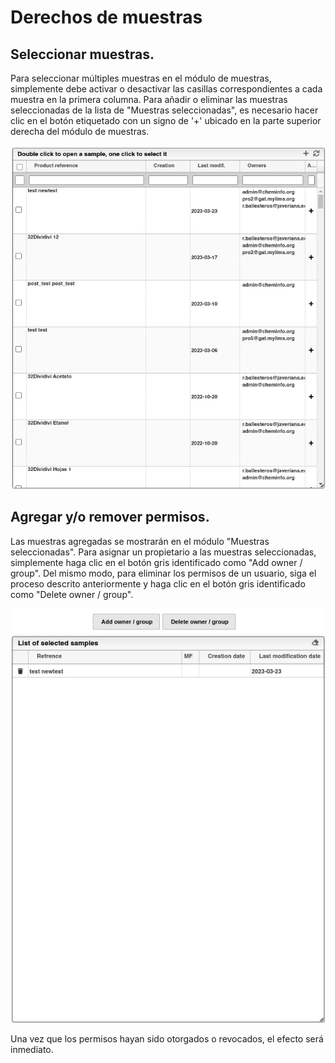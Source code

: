 # Derechos de muestras

## Seleccionar muestras.

Para seleccionar múltiples muestras en el módulo de muestras, simplemente debe activar o desactivar las casillas correspondientes a cada muestra en la primera columna. Para añadir o eliminar las muestras seleccionadas de la lista de "Muestras seleccionadas", es necesario hacer clic en el botón etiquetado con un signo de '+' ubicado en la parte superior derecha del módulo de muestras.

<img src="images/right-samples.png">

## Agregar y/o remover permisos.

Las muestras agregadas se mostrarán en el módulo "Muestras seleccionadas". Para asignar un propietario a las muestras seleccionadas, simplemente haga clic en el botón gris identificado como "Add owner / group". Del mismo modo, para eliminar los permisos de un usuario, siga el proceso descrito anteriormente y haga clic en el botón gris identificado como "Delete owner / group".

<img src="images/selected-samples.png">

Una vez que los permisos hayan sido otorgados o revocados, el efecto será inmediato.
